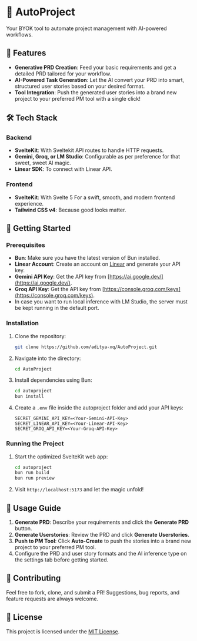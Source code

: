 # 🚀 AutoProject

Your BYOK tool to automate project management with AI-powered workflows.

## 🌟 Features
- **Generative PRD Creation**: Feed your basic requirements and get a detailed PRD tailored for your workflow.
- **AI-Powered Task Generation**: Let the AI convert your PRD into smart, structured user stories based on your desired format.
- **Tool Integration**: Push the generated user stories into a brand new project to your preferred PM tool with a single click!

## 🛠️ Tech Stack
### **Backend**
- **SvelteKit**: With Sveltekit API routes to handle HTTP requests.
- **Gemini, Groq, or LM Studio**: Configurable as per preference for that sweet, sweet AI magic.
- **Linear SDK**: To connect with Linear API.

### **Frontend**
- **SvelteKit**: With Svelte 5 For a swift, smooth, and modern frontend experience.
- **Tailwind CSS v4**: Because good looks matter.

## 🚀 Getting Started
### Prerequisites
- **Bun**: Make sure you have the latest version of Bun installed.
- **Linear Account**: Create an account on [Linear](https://linear.app/) and generate your API key.
- **Gemini API Key**: Get the API key from [https://ai.google.dev/](https://ai.google.dev/).
- **Groq API Key**: Get the API key from [https://console.groq.com/keys](https://console.groq.com/keys).
- In case you want to run local inference with LM Studio, the server must be kept running in the default port.

### Installation
1. Clone the repository:
    ```bash
    git clone https://github.com/aditya-xq/AutoProject.git
    ```
2. Navigate into the directory:
    ```bash
    cd AutoProject
    ```
3. Install dependencies using Bun:
    ```bash
    cd autoproject
    bun install
    ```
4. Create a `.env` file inside the autoproject folder and add your API keys:
    ```plaintext
    SECRET_GEMINI_API_KEY=<Your-Gemini-API-Key>
    SECRET_LINEAR_API_KEY=<Your-Linear-API-Key>
    SECRET_GROQ_API_KEY=<Your-Groq-API-Key>
    ```

### Running the Project
1. Start the optimized SvelteKit web app:
    ```bash
    cd autoproject
    bun run build
    bun run preview
    ```
2. Visit `http://localhost:5173` and let the magic unfold!

## 📜 Usage Guide
1. **Generate PRD**: Describe your requirements and click the **Generate PRD** button.
2. **Generate Userstories**: Review the PRD and click **Generate Userstories**.
3. **Push to PM Tool**: Click **Auto-Create** to push the stories into a brand new project to your preferred PM tool.
4. Configure the PRD and user story formats and the AI inference type on the settings tab before getting started.

## 🙌 Contributing
Feel free to fork, clone, and submit a PR! Suggestions, bug reports, and feature requests are always welcome.

## 📄 License
This project is licensed under the [MIT License](LICENSE).
